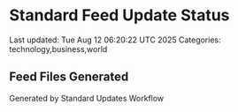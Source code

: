 # Standard Feed Update Status
Last updated: Tue Aug 12 06:20:22 UTC 2025
Categories: technology,business,world

## Feed Files Generated

Generated by Standard Updates Workflow
